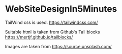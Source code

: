 # WebSiteDesignIn5Minutes
TailWind css is used. https://tailwindcss.com/

Suitable html is taken from Github's Tail blocks https://mertjf.github.io/tailblocks/

Images are taken from https://source.unsplash.com/
